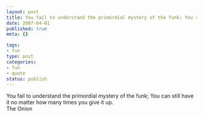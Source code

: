 ```yaml
--- 
layout: post
title: You fail to understand the primordial mystery of the funk; You can still have it no matter how many times you give it up.
date: 2007-04-01
published: true
meta: {}

tags: 
- fun
type: post
categories: 
- fun
- quote
status: publish
---
```

You fail to understand the primordial mystery of the funk; You can still have it no matter how many times you give it up.<br />The Onion
